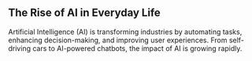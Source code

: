 ## The Rise of AI in Everyday Life

Artificial Intelligence (AI) is transforming industries by automating tasks, enhancing decision-making, and improving user experiences. From self-driving cars to AI-powered chatbots, the impact of AI is growing rapidly.
